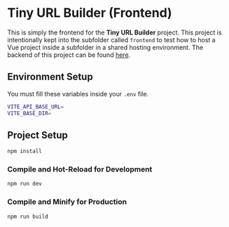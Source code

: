 # Tiny URL Builder (Frontend)

This is simply the frontend for the **Tiny URL Builder** project. This project is intentionally kept into the subfolder called `frontend` to test how to host a Vue project inside a subfolder in a shared hosting environment. The backend of this project can be found [here](https://github.com/thesalahrand/tiny-url-builder-backend-mc).

## Environment Setup

You must fill these variables inside your `.env` file.

```sh
VITE_API_BASE_URL=
VITE_BASE_DIR=
```

## Project Setup

```sh
npm install
```

### Compile and Hot-Reload for Development

```sh
npm run dev
```

### Compile and Minify for Production

```sh
npm run build
```
